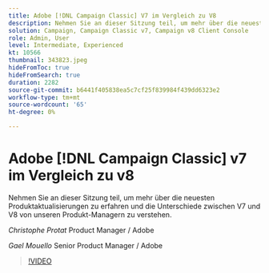 ```yaml
---
title: Adobe [!DNL Campaign Classic] V7 im Vergleich zu V8
description: Nehmen Sie an dieser Sitzung teil, um mehr über die neuesten Produktaktualisierungen zu erfahren und die Unterschiede zwischen V7 und V8 von unseren Produkt-Managern zu verstehen.
solution: Campaign, Campaign Classic v7, Campaign v8 Client Console
role: Admin, User
level: Intermediate, Experienced
kt: 10566
thumbnail: 343823.jpeg
hideFromToc: true
hideFromSearch: true
duration: 2282
source-git-commit: b6441f405838ea5c7cf25f839984f439dd6323e2
workflow-type: tm+mt
source-wordcount: '65'
ht-degree: 0%

---
```


# Adobe [!DNL Campaign Classic] v7 im Vergleich zu v8

Nehmen Sie an dieser Sitzung teil, um mehr über die neuesten Produktaktualisierungen zu erfahren und die Unterschiede zwischen V7 und V8 von unseren Produkt-Managern zu verstehen.

*Christophe Protat* Product Manager / Adobe

*Gael Mouello* Senior Product Manager / Adobe

>[!VIDEO](https://video.tv.adobe.com/v/343823/?quality=12&learn=on)
